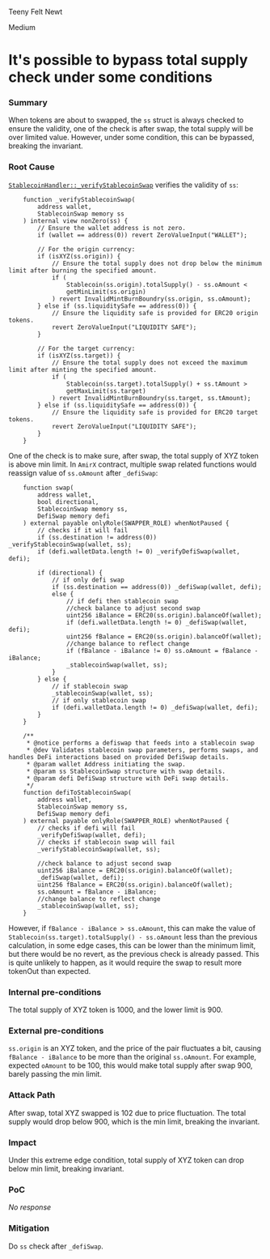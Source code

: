 Teeny Felt Newt

Medium

# It's possible to bypass total supply check under some conditions

### Summary

When tokens are about to swapped, the `ss` struct is always checked to ensure the validity, one of the check is after swap, the total supply will be over limited value. However, under some condition, this can be bypassed, breaking the invariant. 

### Root Cause

[`StablecoinHandler::_verifyStablecoinSwap`](https://github.com/sherlock-audit/2024-11-telcoin/blob/main/telcoin-audit/contracts/stablecoin/StablecoinHandler.sol#L194) verifies the validity of `ss`:
```solidity
    function _verifyStablecoinSwap(
        address wallet,
        StablecoinSwap memory ss
    ) internal view nonZero(ss) {
        // Ensure the wallet address is not zero.
        if (wallet == address(0)) revert ZeroValueInput("WALLET");

        // For the origin currency:
        if (isXYZ(ss.origin)) {
            // Ensure the total supply does not drop below the minimum limit after burning the specified amount.
            if (
                Stablecoin(ss.origin).totalSupply() - ss.oAmount <
                getMinLimit(ss.origin)
            ) revert InvalidMintBurnBoundry(ss.origin, ss.oAmount);
        } else if (ss.liquiditySafe == address(0)) {
            // Ensure the liquidity safe is provided for ERC20 origin tokens.
            revert ZeroValueInput("LIQUIDITY SAFE");
        }

        // For the target currency:
        if (isXYZ(ss.target)) {
            // Ensure the total supply does not exceed the maximum limit after minting the specified amount.
            if (
                Stablecoin(ss.target).totalSupply() + ss.tAmount >
                getMaxLimit(ss.target)
            ) revert InvalidMintBurnBoundry(ss.target, ss.tAmount);
        } else if (ss.liquiditySafe == address(0)) {
            // Ensure the liquidity safe is provided for ERC20 target tokens.
            revert ZeroValueInput("LIQUIDITY SAFE");
        }
    }
```

One of the check is to make sure, after swap, the total supply of XYZ token is above min limit. In `AmirX` contract, multiple swap related functions would reassign value of `ss.oAmount` after `_defiSwap`:
```solidity
    function swap(
        address wallet,
        bool directional,
        StablecoinSwap memory ss,
        DefiSwap memory defi
    ) external payable onlyRole(SWAPPER_ROLE) whenNotPaused {
        // checks if it will fail
        if (ss.destination != address(0)) _verifyStablecoinSwap(wallet, ss);
        if (defi.walletData.length != 0) _verifyDefiSwap(wallet, defi);

        if (directional) {
            // if only defi swap
            if (ss.destination == address(0)) _defiSwap(wallet, defi);
            else {
                // if defi then stablecoin swap
                //check balance to adjust second swap
                uint256 iBalance = ERC20(ss.origin).balanceOf(wallet);
                if (defi.walletData.length != 0) _defiSwap(wallet, defi);
                uint256 fBalance = ERC20(ss.origin).balanceOf(wallet);
                //change balance to reflect change
                if (fBalance - iBalance != 0) ss.oAmount = fBalance - iBalance;
                _stablecoinSwap(wallet, ss);
            }
        } else {
            // if stablecoin swap
            _stablecoinSwap(wallet, ss);
            // if only stablecoin swap
            if (defi.walletData.length != 0) _defiSwap(wallet, defi);
        }
    }

    /**
     * @notice performs a defiswap that feeds into a stablecoin swap
     * @dev Validates stablecoin swap parameters, performs swaps, and handles DeFi interactions based on provided DefiSwap details.
     * @param wallet Address initiating the swap.
     * @param ss StablecoinSwap structure with swap details.
     * @param defi DefiSwap structure with DeFi swap details.
     */
    function defiToStablecoinSwap(
        address wallet,
        StablecoinSwap memory ss,
        DefiSwap memory defi
    ) external payable onlyRole(SWAPPER_ROLE) whenNotPaused {
        // checks if defi will fail
        _verifyDefiSwap(wallet, defi);
        // checks if stablecoin swap will fail
        _verifyStablecoinSwap(wallet, ss);

        //check balance to adjust second swap
        uint256 iBalance = ERC20(ss.origin).balanceOf(wallet);
        _defiSwap(wallet, defi);
        uint256 fBalance = ERC20(ss.origin).balanceOf(wallet);
        ss.oAmount = fBalance - iBalance;
        //change balance to reflect change
        _stablecoinSwap(wallet, ss);
    }
```

However, if `fBalance - iBalance > ss.oAmount`, this can make the value of  `Stablecoin(ss.target).totalSupply() - ss.oAmount` less than the previous calculation, in some edge cases, this can be lower than the minimum limit, but there would be no revert, as the previous check is already passed. This is quite unlikely to happen, as it would require the swap to result more tokenOut than expected.

### Internal pre-conditions

The total supply of XYZ token is 1000, and the lower limit is 900.

### External pre-conditions

`ss.origin` is an XYZ token, and the price of the pair fluctuates a bit, causing `fBalance - iBalance` to be more than the original `ss.oAmount`. For example, expected `oAmount` to be 100, this would make total supply after swap 900, barely passing the min limit.

### Attack Path

After swap, total XYZ swapped is 102 due to price fluctuation. The total supply would drop below 900, which is the min limit, breaking the invariant. 

### Impact

Under this extreme edge condition, total supply of XYZ token can drop below min limit, breaking invariant.

### PoC

_No response_

### Mitigation

Do `ss` check after `_defiSwap`.